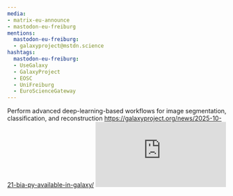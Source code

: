 ```yaml
---
media:
- matrix-eu-announce
- mastodon-eu-freiburg
mentions:
  mastodon-eu-freiburg:
  - galaxyproject@mstdn.science
hashtags:
  mastodon-eu-freiburg:
  - UseGalaxy
  - GalaxyProject
  - EOSC
  - UniFreiburg
  - EuroScienceGateway
---
```

Perform advanced deep-learning-based workflows for image segmentation, classification, and reconstruction
https://galaxyproject.org/news/2025-10-21-bia-py-available-in-galaxy/
![Image analysis tasks that BiaPy can perform](https://galaxyproject.org/images/biapy.pdf)